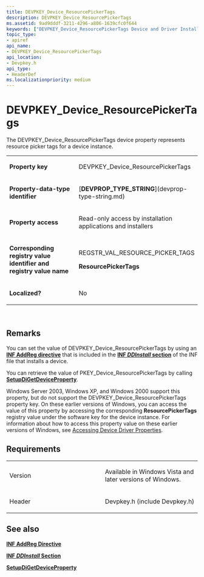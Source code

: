 ```yaml
---
title: DEVPKEY_Device_ResourcePickerTags
description: DEVPKEY_Device_ResourcePickerTags
ms.assetid: 9ad9dddf-3211-4296-a806-1639cfc0f644
keywords: ["DEVPKEY_Device_ResourcePickerTags Device and Driver Installation"]
topic_type:
- apiref
api_name:
- DEVPKEY_Device_ResourcePickerTags
api_location:
- Devpkey.h
api_type:
- HeaderDef
ms.localizationpriority: medium
---
```


# DEVPKEY_Device_ResourcePickerTags


The DEVPKEY_Device_ResourcePickerTags device property represents resource picker tags for a device instance.

<table>
<colgroup>
<col width="50%" />
<col width="50%" />
</colgroup>
<tbody>
<tr class="odd">
<td align="left"><p><strong>Property key</strong></p></td>
<td align="left"><p>DEVPKEY_Device_ResourcePickerTags</p></td>
</tr>
<tr class="even">
<td align="left"><p><strong>Property-data-type identifier</strong></p></td>
<td align="left"><p>[<strong>DEVPROP_TYPE_STRING</strong>](devprop-type-string.md)</p></td>
</tr>
<tr class="odd">
<td align="left"><p><strong>Property access</strong></p></td>
<td align="left"><p>Read-only access by installation applications and installers</p></td>
</tr>
<tr class="even">
<td align="left"><p><strong>Corresponding registry value identifier and registry value name</strong></p></td>
<td align="left"><p>REGSTR_VAL_RESOURCE_PICKER_TAGS</p>
<p><strong>ResourcePickerTags</strong></p></td>
</tr>
<tr class="odd">
<td align="left"><p><strong>Localized?</strong></p></td>
<td align="left"><p>No</p></td>
</tr>
</tbody>
</table>

 

Remarks
-------

You can set the value of DEVPKEY_Device_ResourcePickerTags by using an [**INF AddReg directive**](https://msdn.microsoft.com/library/windows/hardware/ff546320) that is included in the [**INF *DDInstall* section**](https://msdn.microsoft.com/library/windows/hardware/ff547344) of the INF file that installs a device.

You can retrieve the value of PKEY_Device_ResourcePickerTags by calling [**SetupDiGetDeviceProperty**](https://msdn.microsoft.com/library/windows/hardware/ff551963).

Windows Server 2003, Windows XP, and Windows 2000 support this property, but do not support the DEVPKEY_Device_ResourcePickerTags property key. On these earlier versions of Windows, you can access the value of this property by accessing the corresponding **ResourcePickerTags** registry value under the software key for the device instance. For information about how to access this property value on these earlier versions of Windows, see [Accessing Device Driver Properties](https://msdn.microsoft.com/library/windows/hardware/ff537732).

Requirements
------------

<table>
<colgroup>
<col width="50%" />
<col width="50%" />
</colgroup>
<tbody>
<tr class="odd">
<td align="left"><p>Version</p></td>
<td align="left"><p>Available in Windows Vista and later versions of Windows.</p></td>
</tr>
<tr class="even">
<td align="left"><p>Header</p></td>
<td align="left">Devpkey.h (include Devpkey.h)</td>
</tr>
</tbody>
</table>

## See also


[**INF AddReg Directive**](https://msdn.microsoft.com/library/windows/hardware/ff546320)

[**INF *DDInstall* Section**](https://msdn.microsoft.com/library/windows/hardware/ff547344)

[**SetupDiGetDeviceProperty**](https://msdn.microsoft.com/library/windows/hardware/ff551963)

 

 






